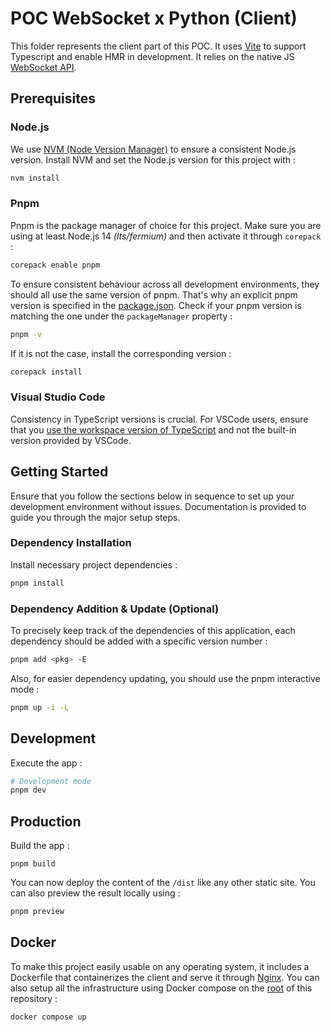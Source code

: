 # POC WebSocket x Python (Client)

This folder represents the client part of this POC. It uses [Vite](https://vitejs.dev) to support Typescript and enable HMR in development. It relies on the native JS [WebSocket API](https://developer.mozilla.org/en-US/docs/Web/API/WebSockets_API).

## Prerequisites

### Node.js

We use [NVM (Node Version Manager)](https://github.com/nvm-sh/nvm) to ensure a consistent Node.js version. Install NVM and set the Node.js version for this project with :

```bash
nvm install
```

### Pnpm

Pnpm is the package manager of choice for this project. Make sure you are using at least Node.js 14 _(lts/fermium)_ and then activate it through `corepack` :

```bash
corepack enable pnpm
```

To ensure consistent behaviour across all development environments, they should all use the same version of pnpm. That's why an explicit pnpm version is specified in the [package.json](). Check if your pnpm version is matching the one under the `packageManager` property :

```bash
pnpm -v
```

If it is not the case, install the corresponding version :

```bash
corepack install
```

### Visual Studio Code

Consistency in TypeScript versions is crucial. For VSCode users, ensure that you [use the workspace version of TypeScript](https://code.visualstudio.com/docs/typescript/typescript-compiling#_using-the-workspace-version-of-typescript) and not the built-in version provided by VSCode.

## Getting Started

Ensure that you follow the sections below in sequence to set up your development environment without issues.
Documentation is provided to guide you through the major setup steps.

### Dependency Installation

Install necessary project dependencies :

```bash
pnpm install
```

### Dependency Addition & Update (Optional)

To precisely keep track of the dependencies of this application, each dependency should be added with a specific version number :

```bash
pnpm add <pkg> -E
```

Also, for easier dependency updating, you should use the pnpm interactive mode :

```bash
pnpm up -i -L
```

## Development

Execute the app :

```bash
# Development mode
pnpm dev
```

## Production

Build the app :

```
pnpm build
```

You can now deploy the content of the `/dist` like any other static site. You can also preview the result locally using :

```bash
pnpm preview
```

## Docker

To make this project easily usable on any operating system, it includes a Dockerfile that containerizes the client and serve it through [Nginx](https://nginx.org/en). You can also setup all the infrastructure using Docker compose on the [root](../) of this repository :

```bash
docker compose up
```
